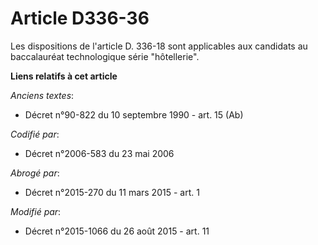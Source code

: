# Article D336-36

Les dispositions de l'article D. 336-18 sont applicables aux candidats au baccalauréat technologique série "hôtellerie".

**Liens relatifs à cet article**

_Anciens textes_:

  - Décret n°90-822 du 10 septembre 1990 - art. 15 (Ab)

_Codifié par_:

  - Décret n°2006-583 du 23 mai 2006

_Abrogé par_:

  - Décret n°2015-270 du 11 mars 2015 - art. 1

_Modifié par_:

  - Décret n°2015-1066 du 26 août 2015 - art. 11
